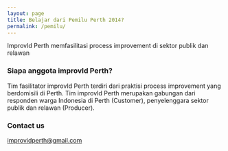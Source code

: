 ```yaml
---
layout: page
title: Belajar dari Pemilu Perth 2014?
permalink: /pemilu/
---
```


ImprovId Perth memfasilitasi process improvement di sektor publik dan relawan

### Siapa anggota improvId Perth?

Tim fasilitator improvId Perth terdiri dari praktisi process improvement yang berdomisili di Perth.
Tim improvId Perth merupakan gabungan dari responden warga Indonesia di Perth (Customer), penyelenggara sektor publik dan relawan (Producer).

### Contact us

[improvidperth@gmail.com](mailto:improvidperth@gmail.com)

